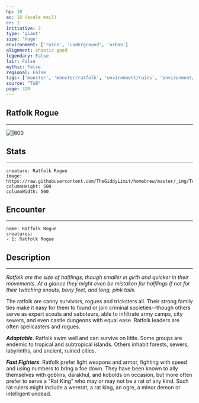 ```yaml
---
hp: 18
ac: 16 (scale mail)
cr: 1
initiative: 3
type: 'giant'    
size: 'Huge'
environment: ['ruins', 'underground', 'urban']
alignment: chaotic good
legendary: False
lair: False
mythic: False
regional: False
tags: ['monster', 'monster/ratfolk', 'environment/ruins', 'environment/underground', 'environment/urban']
source: "ToB"
page: 320
---
```


## Ratfolk Rogue
---

![|600](https://raw.githubusercontent.com/TheGiddyLimit/homebrew/master/_img/ToB/Ratfolk.webp)

## Stats
---

```statblock
creature: Ratfolk Rogue
image: https://raw.githubusercontent.com/TheGiddyLimit/homebrew/master/_img/ToB/token/Ratfolk%20Rogue.png
columnHeight: 500
columnWidth: 500
```

## Encounter
---

```encounter-table
name: Ratfolk Rogue
creatures:
- 1: Ratfolk Rogue
```

## Description
---
_Ratfolk are the size of halflings, though smaller in girth and quicker in their movements. At a glance they might even be mistaken for halflings if not for their twitching snouts, bony feet, and long, pink tails._

The ratfolk are canny survivors, rogues and tricksters all. Their strong family ties make it easy for them to found or join criminal societies--though others serve as expert scouts and saboteurs, able to infiltrate army camps, city sewers, and even castle dungeons with equal ease. Ratfolk leaders are often spellcasters and rogues.

**_Adaptable_**. Ratfolk swim well and can survive on little. Some groups are endemic to tropical and subtropical islands. Others inhabit forests, sewers, labyrinths, and ancient, ruined cities.

**_Fast Fighters_**. Ratfolk prefer light weapons and armor, fighting with speed and using numbers to bring a foe down. They have been known to ally themselves with goblins, darakhul, and kobolds on occasion, but more often prefer to serve a "Rat King" who may or may not be a rat of any kind. Such rat rulers might include a wererat, a rat king, an ogre, a minor demon or intelligent undead.






